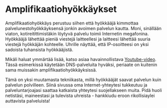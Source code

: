 # Amplifikaatiohyökkäykset

Amplifikaatiohyökkäys perustuu siihen että hyökkääjä kimmottaa palvelunestohyökkäyksensä jonkin
avoimen palvelun kautta. Moni, sinällään viaton, kotireitittimistäkin löytyvä palvelu toimii
Internetin megafonina. Hyökkääjä lähettää pieniä viestejä laitteellesi ja laitteesi lähettää
suuria viestejä hyökkäjän kohteelle. Uhrille näyttää, että IP-osoitteesi on yksi sadoista
tuhansista hyökkääjistä.

Mikäli haluat ymmärtää lisää, katso asiaa havainnollistava [Youtube-video](https://youtu.be/xTKjHWkDwP0?t=1m2s).
Tässä esimerkissä käytetään DNS-palveluita hyväksi, periaate on kuitenin sama muissakin amplifikaatiohyökkäyksissä.

Tämä on yksi muutamasta tekniikasta, millä hyökkääjät saavat
palvelun kuin palvelun polvilleen. Siinä sivussa oma Internet-yhteytesi tukkeutuu
ja palveluntarjoajasi saattaa katkaista yhteytesi suojellakseen muita.
Pidä huoli netistäsi, maineestasi ja tulevista uhreista - hankkiudu eroon rikollisiaylei
auttavista palveluista!
